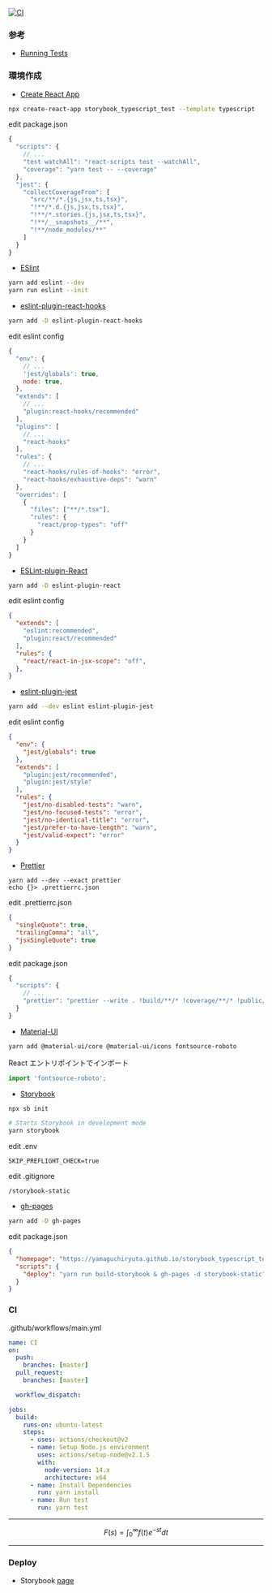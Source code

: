 [![CI](https://github.com/YamaguchiRyuta/storybook_typescript_test/actions/workflows/main.yml/badge.svg)](https://github.com/YamaguchiRyuta/storybook_typescript_test/actions/workflows/main.yml)

### 参考

- [Running Tests](https://create-react-app.dev/docs/running-tests/)

### 環境作成

- [Create React App](https://github.com/facebook/create-react-app)

```bash
npx create-react-app storybook_typescript_test --template typescript
```

edit package.json

```JavaScript
{
  "scripts": {
    // ...
    "test watchAll": "react-scripts test --watchAll",
    "coverage": "yarn test -- --coverage"
  },
  "jest": {
    "collectCoverageFrom": [
      "src/**/*.{js,jsx,ts,tsx}",
      "!**/*.d.{js,jsx,ts,tsx}",
      "!**/*.stories.{js,jsx,ts,tsx}",
      "!**/__snapshots__/**",
      "!**/node_modules/**"
    ]
  }
}
```

- [ESlint](https://github.com/eslint/eslint)

```bash
yarn add eslint --dev
yarn run eslint --init
```

- [eslint-plugin-react-hooks](https://www.npmjs.com/package/eslint-plugin-react-hooks)

```bash
yarn add -D eslint-plugin-react-hooks
```

edit eslint config

```JavaScript
{
  "env": {
    // ...
    'jest/globals': true,
    node: true,
  },
  "extends": [
    // ...
    "plugin:react-hooks/recommended"
  ],
  "plugins": [
    // ...
    "react-hooks"
  ],
  "rules": {
    // ...
    "react-hooks/rules-of-hooks": "error",
    "react-hooks/exhaustive-deps": "warn"
  },
  "overrides": [
    {
      "files": ["**/*.tsx"],
      "rules": {
        "react/prop-types": "off"
      }
    }
  ]
}
```

- [ESLint-plugin-React](https://github.com/yannickcr/eslint-plugin-react)

```bash
yarn add -D eslint-plugin-react
```

edit eslint config

```JSON
{
  "extends": [
    "eslint:recommended",
    "plugin:react/recommended"
  ],
  "rules": {
    "react/react-in-jsx-scope": "off",
  },
}
```

- [eslint-plugin-jest](https://github.com/jest-community/eslint-plugin-jest#readme)

```bash
yarn add --dev eslint eslint-plugin-jest
```

edit eslint config

```JSON
{
  "env": {
    "jest/globals": true
  },
  "extends": [
    "plugin:jest/recommended",
    "plugin:jest/style"
  ],
  "rules": {
    "jest/no-disabled-tests": "warn",
    "jest/no-focused-tests": "error",
    "jest/no-identical-title": "error",
    "jest/prefer-to-have-length": "warn",
    "jest/valid-expect": "error"
  }
}
```

- [Prettier](https://github.com/prettier/prettier)

```
yarn add --dev --exact prettier
echo {}> .prettierrc.json
```

edit .prettierrc.json

```JSON
{
  "singleQuote": true,
  "trailingComma": "all",
  "jsxSingleQuote": true
}
```

edit package.json

```JavaScript
{
  "scripts": {
    // ...
    "prettier": "prettier --write . !build/**/* !coverage/**/* !public/**/* !storybook-static/**/*"
  }
}
```

- [Material-UI](https://github.com/mui-org/material-ui)

```bash
yarn add @material-ui/core @material-ui/icons fontsource-roboto
```

React エントリポイントでインポート

```TypeScript
import 'fontsource-roboto';
```

- [Storybook](https://github.com/storybookjs/storybook)

```bash
npx sb init

# Starts Storybook in development mode
yarn storybook
```

edit .env

```
SKIP_PREFLIGHT_CHECK=true
```

edit .gitignore

```
/storybook-static
```

- [gh-pages](https://github.com/tschaub/gh-pages)

```bash
yarn add -D gh-pages
```

edit package.json

```JSON
{
  "homepage": "https://yamaguchiryuta.github.io/storybook_typescript_test/",
  "scripts": {
    "deploy": "yarn run build-storybook & gh-pages -d storybook-static"
  }
}
```

### CI

.github/workflows/main.yml

```YAML
name: CI
on:
  push:
    branches: [master]
  pull_request:
    branches: [master]

  workflow_dispatch:

jobs:
  build:
    runs-on: ubuntu-latest
    steps:
      - uses: actions/checkout@v2
      - name: Setup Node.js environment
        uses: actions/setup-node@v2.1.5
        with:
          node-version: 14.x
          architecture: x64
      - name: Install Dependencies
        run: yarn install
      - name: Run test
        run: yarn test
```

---

```math
F(s)=\int_{0}^{\infty}f(t)e^{-st}dt
```

---

### Deploy

- Storybook [page](https://yamaguchiryuta.github.io/storybook_typescript_test/)
